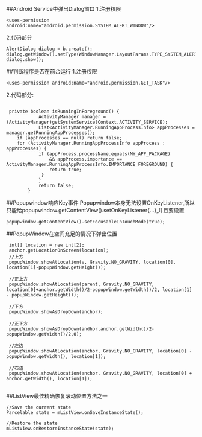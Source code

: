 ##Android Service中弹出Dialog窗口
1.注册权限

```
<uses-permission android:name="android.permission.SYSTEM_ALERT_WINDOW"/>
```

2.代码部分

```
AlertDialog dialog = b.create();
dialog.getWindow().setType(WindowManager.LayoutParams.TYPE_SYSTEM_ALERT);
dialog.show();
```
        
##判断程序是否在前台运行
1.注册权限

```
<uses-permission android:name="android.permission.GET_TASK"/>
```

2.代码部分:

```

 private boolean isRunningInForeground() {
    		ActivityManager manager = (ActivityManager)getSystemService(Context.ACTIVITY_SERVICE);
    		List<ActivityManager.RunningAppProcessInfo> appProcesses = manager.getRunningAppProcesses();
	if (appProcesses == null) return false;
	for (ActivityManager.RunningAppProcessInfo appProcess : appProcesses) {
      		if (appProcess.processName.equals(MY_APP_PACKAGE)
          		&& appProcess.importance == ActivityManager.RunningAppProcessInfo.IMPORTANCE_FOREGROUND) {
       		 	return true;
     		 }
    		}
			return false;
		}
```


##Popupwindow响应Key事件
Popupwindow本身无法设置OnKeyListener,所以只能给popupwindow.getContentView().setOnKeyListener{...},并且要设置

```
popupwindow.getContentView().setFocusableInTouchMode(true);
```

##PopupWindow在空间充足的情况下弹出位置

```
 int[] location = new int[2];  
 anchor.getLocationOnScreen(location); 
 //上方
 popupWindow.showAtLocation(v, Gravity.NO_GRAVITY, location[0], location[1]-popupWindow.getHeight()); 
 
 //正上方
 popupWindow.showAtLocation(parent, Gravity.NO_GRAVITY, location[0]+anchor.getWidth()/2-popupWindow.getWidth()/2, location[1] - popupWindow.getHeight());
 
 //下方
 popupWindow.showAsDropDown(anchor);
 
 //正下方
 popupWindow.showAsDropDown(andhor,andhor.getWidth()/2-popupWindow.getWidth()/2,0);
 
 //左边
 popupWindow.showAtLocation(anchor, Gravity.NO_GRAVITY, location[0] - popupWindow.getWidth(), location[1]);
 
 //右边
 popupWindow.showAtLocation(anchor, Gravity.NO_GRAVITY, location[0] + anchor.getWidth(), location[1]); 
 
```

##ListView最佳精确恢复滚动位置方法之一
```
//Save the current state
Parcelable state = mListView.onSaveInstanceState();

//Restore the state
mListView.onRestoreInstanceState(state);
```

